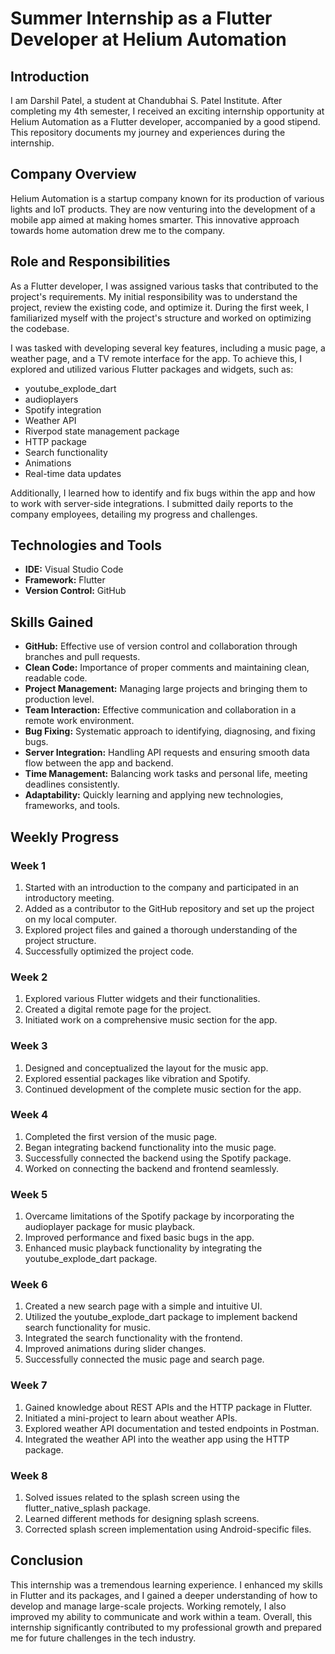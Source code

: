 # Summer Internship as a Flutter Developer at Helium Automation

## Introduction
I am Darshil Patel, a student at Chandubhai S. Patel Institute. After completing my 4th semester, I received an exciting internship opportunity at Helium Automation as a Flutter developer, accompanied by a good stipend. This repository documents my journey and experiences during the internship.

## Company Overview
Helium Automation is a startup company known for its production of various lights and IoT products. They are now venturing into the development of a mobile app aimed at making homes smarter. This innovative approach towards home automation drew me to the company.

## Role and Responsibilities
As a Flutter developer, I was assigned various tasks that contributed to the project's requirements. My initial responsibility was to understand the project, review the existing code, and optimize it. During the first week, I familiarized myself with the project's structure and worked on optimizing the codebase.

I was tasked with developing several key features, including a music page, a weather page, and a TV remote interface for the app. To achieve this, I explored and utilized various Flutter packages and widgets, such as:
- youtube_explode_dart
- audioplayers
- Spotify integration
- Weather API
- Riverpod state management package
- HTTP package
- Search functionality
- Animations
- Real-time data updates

Additionally, I learned how to identify and fix bugs within the app and how to work with server-side integrations. I submitted daily reports to the company employees, detailing my progress and challenges.

## Technologies and Tools
- **IDE:** Visual Studio Code
- **Framework:** Flutter
- **Version Control:** GitHub

## Skills Gained
- **GitHub:** Effective use of version control and collaboration through branches and pull requests.
- **Clean Code:** Importance of proper comments and maintaining clean, readable code.
- **Project Management:** Managing large projects and bringing them to production level.
- **Team Interaction:** Effective communication and collaboration in a remote work environment.
- **Bug Fixing:** Systematic approach to identifying, diagnosing, and fixing bugs.
- **Server Integration:** Handling API requests and ensuring smooth data flow between the app and backend.
- **Time Management:** Balancing work tasks and personal life, meeting deadlines consistently.
- **Adaptability:** Quickly learning and applying new technologies, frameworks, and tools.

## Weekly Progress

### Week 1
1. Started with an introduction to the company and participated in an introductory meeting.
2. Added as a contributor to the GitHub repository and set up the project on my local computer.
3. Explored project files and gained a thorough understanding of the project structure.
4. Successfully optimized the project code.

### Week 2
1. Explored various Flutter widgets and their functionalities.
2. Created a digital remote page for the project.
3. Initiated work on a comprehensive music section for the app.

### Week 3
1. Designed and conceptualized the layout for the music app.
2. Explored essential packages like vibration and Spotify.
3. Continued development of the complete music section for the app.

### Week 4
1. Completed the first version of the music page.
2. Began integrating backend functionality into the music page.
3. Successfully connected the backend using the Spotify package.
4. Worked on connecting the backend and frontend seamlessly.

### Week 5
1. Overcame limitations of the Spotify package by incorporating the audioplayer package for music playback.
2. Improved performance and fixed basic bugs in the app.
3. Enhanced music playback functionality by integrating the youtube_explode_dart package.

### Week 6
1. Created a new search page with a simple and intuitive UI.
2. Utilized the youtube_explode_dart package to implement backend search functionality for music.
3. Integrated the search functionality with the frontend.
4. Improved animations during slider changes.
5. Successfully connected the music page and search page.

### Week 7
1. Gained knowledge about REST APIs and the HTTP package in Flutter.
2. Initiated a mini-project to learn about weather APIs.
3. Explored weather API documentation and tested endpoints in Postman.
4. Integrated the weather API into the weather app using the HTTP package.

### Week 8
1. Solved issues related to the splash screen using the flutter_native_splash package.
2. Learned different methods for designing splash screens.
3. Corrected splash screen implementation using Android-specific files.

## Conclusion
This internship was a tremendous learning experience. I enhanced my skills in Flutter and its packages, and I gained a deeper understanding of how to develop and manage large-scale projects. Working remotely, I also improved my ability to communicate and work within a team. Overall, this internship significantly contributed to my professional growth and prepared me for future challenges in the tech industry.

